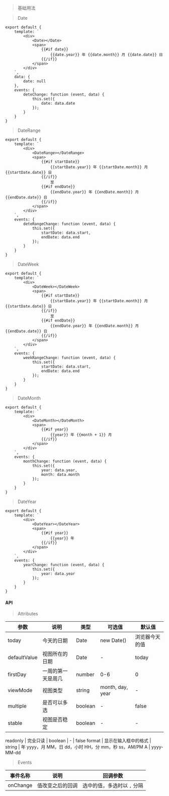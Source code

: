 > 基础用法

> Date

    export default {
        template: `
            <div>
                <Date></Date>
                <span>
                    {{#if date}}
                        {{date.year}} 年 {{date.month}} 月 {{date.date}} 日
                    {{/if}}
                </span>
            </div>
        `,
        data: {
            date: null
        },
        events: {
            deteChange: function (event, data) {
                this.set({
                    date: data.date
                });
            }
        }
    }

> DateRange

    export default {
        template: `
            <div>
                <DateRange></DateRange>
                <span>
                    {{#if startDate}}
                        {{startDate.year}} 年 {{startDate.month}} 月 {{startDate.date}} 日
                    {{/if}}
                        至
                    {{#if endDate}}
                        {{endDate.year}} 年 {{endDate.month}} 月 {{endDate.date}} 日
                    {{/if}}
                </span>
            </div>
        `,
        events: {
            deteRangeChange: function (event, data) {
                this.set({
                    startDate: data.start,
                    endDate: data.end
                });
            }
        }
    }

> DateWeek

    export default {
        template: `
            <div>
                <DateWeek></DateWeek>
                <span>
                    {{#if startDate}}
                        {{startDate.year}} 年 {{startDate.month}} 月 {{startDate.date}} 日
                    {{/if}}
                        至
                    {{#if endDate}}
                        {{endDate.year}} 年 {{endDate.month}} 月 {{endDate.date}} 日
                    {{/if}}
                </span>
            </div>
        `,
        events: {
            weekRangeChange: function (event, data) {
                this.set({
                    startDate: data.start,
                    endDate: data.end
                });
            }
        }
    }

> DateMonth

    export default {
        template: `
            <div>
                <DateMonth></DateMonth>
                <span>
                    {{#if year}}
                        {{year}} 年 {{month + 1}} 月
                    {{/if}}
                </span>
            </div>
        `,
        events: {
            monthChange: function (event, data) {
                this.set({
                    year: data.year,
                    month: data.month
                });
            }
        }
    }

> DateYear

    export default {
        template: `
            <div>
                <DateYear></DateYear>
                <span>
                    {{#if year}}
                        {{year}} 年
                    {{/if}}
                </span>
            </div>
        `,
        events: {
            yearChange: function (event, data) {
                this.set({
                    year: data.year
                });
            }
        }
    }


#### API

> Attributes

参数 | 说明 | 类型 | 可选值 | 默认值
---|---|---|---|---
today | 今天的日期 | Date | new Date() | 浏览器今天的值
defaultValue | 视图所在的日期 | Date | - | today
firstDay | 一周的第一天是周几 | number | 0-6 | 0
viewMode | 视图类型 | string | month, day, year | -
multiple | 是否可以多选 | boolean | - | false
stable | 视图是否稳定 | boolean | - | -

readonly | 完全只读 | boolean | - | false
format | 显示在输入框中的格式 | string | 年 yyyy，月 MM，日 dd，小时 HH，分 mm，秒 ss，AM/PM A | yyyy-MM-dd

> Events

事件名称 | 说明 | 回调参数
---|---|---
onChange | 值改变之后的回调 | 选中的值，多选时以 `,` 分隔
